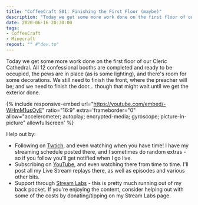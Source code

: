 ```yaml
---
title: "CoffeeCraft S01: Finishing the First Floor (maybe)"
description: "Today we get some more work done on the first floor of our Cleric Cathedral. All 12 confessional booths are completed and ready to be occupied, the pews are in place (as is some lighting), and there's room for some decorations. We still need to finish the front, where the preacher will be; and we need to finish the door&hellip; though that might wait until we get the exterior done."
date: 2020-06-16 20:30:00
tags:
- CoffeeCraft
- Minecraft
repost: "" #"dev.to"
---
```


Today we get some more work done on the first floor of our Cleric Cathedral. All 12 confessional booths are completed and ready to be occupied, the pews are in place (as is some lighting), and there's room for some decorations. We still need to finish the front, where the preacher will be; and we need to finish the door&hellip; though that might wait until we get the exterior done.
<!--more-->

{% include responsive-embed url="https://youtube.com/embed/-WHmM1usOyE" ratio="16:9" extra='frameborder="0" allow="accelerometer; autoplay; encrypted-media; gyroscope; picture-in-picture" allowfullscreen' %}

Help out by:
 * Following on [Twtich](https://twitch.tv/AnonJr_Live), and even watching when you have time! I have my streaming schedule posted there, and I sometimes do random extras - so if you follow you'll get notified when I go live.
 * Subscribing on [YouTube](http://www.youtube.com/channel/UCXafqhKHbkSUIrq0LAuu0tw), and even watching there from time to time. I'll post all my Live Stream replays there, as well as episodes and various other bits.
 * Support through [Stream Labs](https://streamlabs.com/anonjr_live) - this is pretty much running out of my back pocket. If you're enjoying the content, consider helping out with some of the costs by donating/tipping on my Stream Labs page.